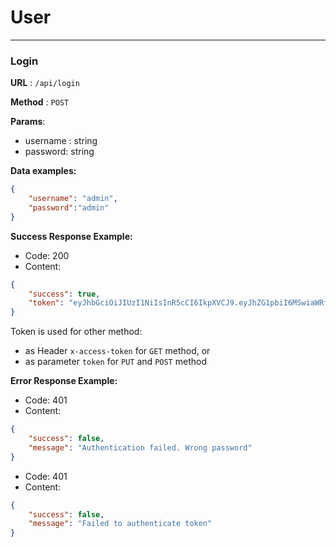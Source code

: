 # User
-----

### Login
**URL** : `/api/login`

**Method** : `POST`

**Params**:
- username : string
- password: string

**Data examples:**
```json
{
    "username": "admin",
    "password":"admin"
}
```

**Success Response Example:**
- Code: 200
- Content:
```json
{
    "success": true,
    "token": "eyJhbGciOiJIUzI1NiIsInR5cCI6IkpXVCJ9.eyJhZG1pbiI6MSwiaWRfdXNlciI6MSwiaWF0IjoxNTEwMTM2MTM2LCJleHAiOjE1MTAxNTQxMzZ9.-FwZ35y8IC0MtABy3d5ciaCOTQYIKQlzI719atfYMiA"
}
```
Token is used for other method:
- as Header `x-access-token` for `GET` method, or 
- as parameter `token` for `PUT` and `POST` method

**Error Response Example:**
- Code: 401
- Content:
```json
{
    "success": false,
    "message": "Authentication failed. Wrong password"
}
```

- Code: 401
- Content:
```json
{
    "success": false, 
	"message": "Failed to authenticate token"
}
```
